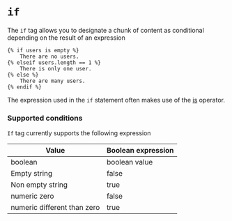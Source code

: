 
# `if`
The `if` tag allows you to designate a chunk of content as conditional depending on the result of an expression
```twig
{% if users is empty %}
	There are no users.
{% elseif users.length == 1 %}
	There is only one user.
{% else %}
	There are many users.
{% endif %}
```
The expression used in the `if` statement often makes use of the [is](../operator/is) operator.

### Supported conditions

`If` tag currently supports the following expression

| Value  | Boolean expression |
| --- | --- |
| boolean | boolean value |
| Empty string | false |
| Non empty string | true |
| numeric zero | false |
| numeric different than zero | true |